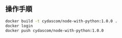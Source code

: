 ## 操作手順

```sh
docker build -t cydascom/node-with-python:1.0.0 .
docker login
docker push cydascom/node-with-python:1.0.0
```
